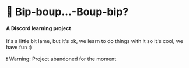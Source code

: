 # 🤖 Bip-boup...-Boup-bip?
#### A Discord learning project

It's a little bit lame, but it's ok, we learn to do things with it so it's cool, we have fun :)

❗ Warning: Project abandoned for the moment 
